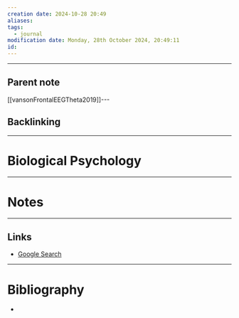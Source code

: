 ```yaml
---
creation date: 2024-10-28 20:49
aliases: 
tags:
  - journal
modification date: Monday, 28th October 2024, 20:49:11
id:
---
```

---

## Parent note
[[vansonFrontalEEGTheta2019]]---
## Backlinking


---
# Biological Psychology


---
# Notes


---
## Links
- [Google Search](https://www.google.com/search?q=Biological+Psychology)

---
# Bibliography
+ 